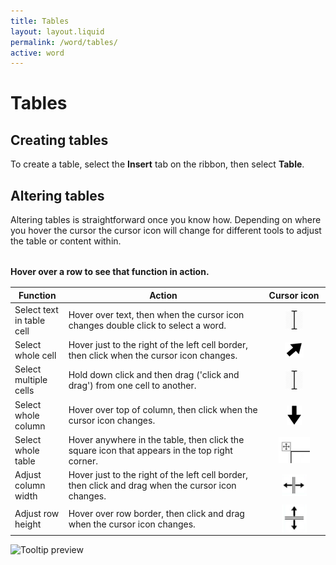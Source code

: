 ```yaml
---
title: Tables
layout: layout.liquid
permalink: /word/tables/
active: word
---
```


<h1>Tables</h1>

<section class="section-light">
<h2>Creating tables</h2>
To create a table, select the <strong>Insert</strong> tab on the ribbon, then select <strong>Table</strong>.

<h2>Altering tables</h2>
  <p>Altering tables is straightforward once you know how. Depending on where you hover the cursor the cursor icon will change for different tools to adjust the table or content within.</p>

  <div style="margin: 2rem 0rem 1rem; text-align: left;">
    <p><strong>Hover over a row to see that function in action.</strong></p>
  </div>

  <table class="word-tables-cursor-icons table-row-hover">
    <colgroup>
      <col style="width: 17%;">
      <col style="width: 63%;">
      <col style="width: 20%;">
    </colgroup>
    <thead>
      <tr>
        <th>Function</th>
        <th>Action</th>
        <th>Cursor icon</th>
      </tr>
    </thead>
    <tbody>
      <tr class="tooltip-row" data-gif="/assets/images/word/tables/select text example.gif">
        <td>Select text in table cell</td>
        <td>Hover over text, then when the cursor icon changes double click to select a word.</td>
        <td><img src="/assets/images/word/tables/select text icon.png" alt="Selecting text" style="display: block; margin: auto; width: 30px;"></td>
      </tr>
      <tr class="tooltip-row" data-gif="/assets/images/word/tables/select cell example.gif">
        <td>Select whole cell</td>
        <td>Hover just to the right of the left cell border, then click when the cursor icon changes.</td>
        <td><img src="/assets/images/word/tables/select cell arrow.png" alt="Select cell arrow" style="display: block; margin: auto; width: 30px;"></td>
      </tr>
      <tr class="tooltip-row" data-gif="/assets/images/word/tables/select multiple cells example.gif" data-gif-style="max-width:180px;">
        <td>Select multiple cells</td>
        <td>Hold down click and then drag ('click and drag') from one cell to another.</td>
        <td><img src="/assets/images/word/tables/select text icon.png" alt="Selecting text" style="display: block; margin: auto; width: 30px;"></td>
      </tr>
      <tr class="tooltip-row" data-gif="/assets/images/word/tables/select column example.gif">
        <td>Select whole column</td>
        <td>Hover over top of column, then click when the cursor icon changes.</td>
        <td><img src="/assets/images/word/tables/select column arrow.png" alt="Select column arrow" style="display: block; margin: auto; width: 24px;"></td>
      </tr>
      <tr class="tooltip-row" data-gif="/assets/images/word/tables/select table example.gif">
        <td>Select whole table</td>
        <td>Hover anywhere in the table, then click the square icon that appears in the top right corner.</td>
        <td><img src="/assets/images/word/tables/select table square.png" alt="Select table icon" style="display: block; margin: auto; width: 50px;"></td>
      </tr>
      <tr class="tooltip-row" data-gif="/assets/images/word/tables/adjust column width example.gif">
        <td>Adjust column width</td>
        <td>Hover just to the right of the left cell border, then click and drag when the cursor icon changes.</td>
        <td><img src="/assets/images/word/tables/adjust column width.png" alt="Adjust column icon" style="display: block; margin: auto; width: 40px;"></td>
      </tr>
      <tr class="tooltip-row" data-gif="/assets/images/word/tables/adjust row height example.gif">
        <td>Adjust row height</td>
        <td>Hover over row border, then click and drag when the cursor icon changes.</td>
        <td><img src="/assets/images/word/tables/adjust row height.png" alt="Adjust row icon" style="display: block; margin: auto; width: 40px;"></td>
      </tr>
    </tbody>
  </table>

  <div id="gif-tooltip">
    <img src="" alt="Tooltip preview">
  </div>

  <div style="height: 300px;"></div>
</section>
